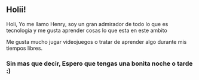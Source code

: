 ## Holii!
Holi, Yo me llamo Henry, soy un gran admirador de todo lo que es tecnologia y me gusta aprender cosas lo que esta en este ambito

Me gusta mucho jugar videojuegos o tratar de aprender algo durante mis tiempos libres.

### Sin mas que decir, Espero que tengas una bonita noche o tarde :)

